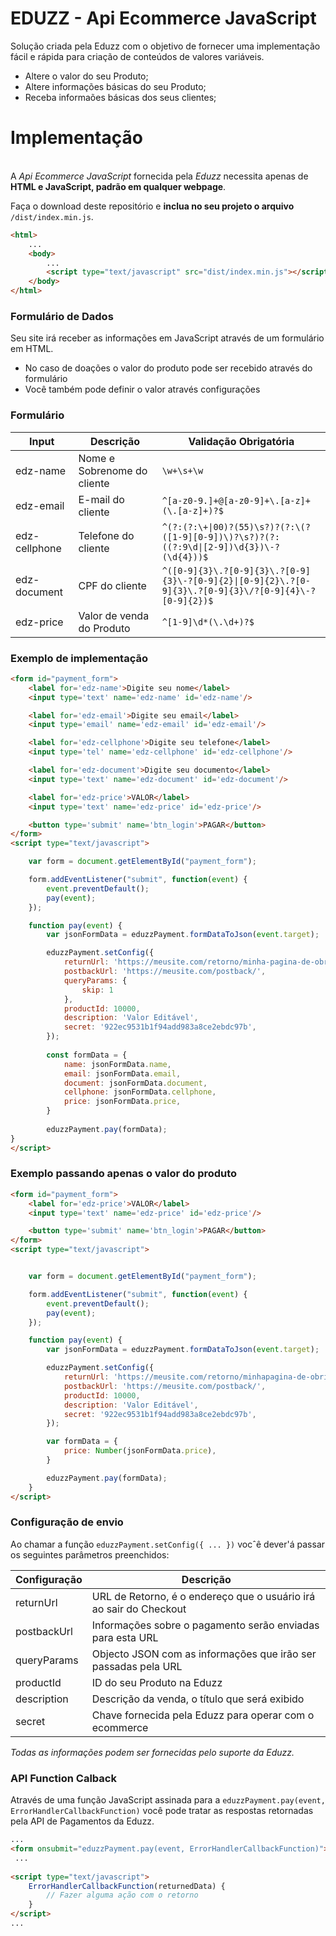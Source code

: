 # EDUZZ - Api Ecommerce JavaScript

Solução criada pela Eduzz com o objetivo de fornecer uma implementação fácil e rápida para criação de conteúdos de valores variáveis.

- Altere o valor do seu Produto;
- Altere informações básicas do seu Produto;
- Receba informaões básicas dos seus clientes;

# Implementação 

\
A *Api Ecommerce JavaScript* fornecida pela *Eduzz* necessita apenas de **HTML e JavaScript, padrão em qualquer webpage**.

Faça o download deste repositório e **inclua no seu projeto o arquivo** `/dist/index.min.js`.

```html
<html>
    ...
    <body>
        ...
        <script type="text/javascript" src="dist/index.min.js"></script>
    </body>
</html>
```

### Formulário de Dados
Seu site irá receber as informações em JavaScript através de um formulário em HTML.

- No caso de doações o valor do produto pode ser recebido através do formulário
- Você também pode definir o valor através configurações 

### Formulário

| Input | Descrição | Validação Obrigatória |
| ------ | ------ | ------ |
| edz-name |Nome e Sobrenome do cliente | ```\w+\s+\w``` |
| edz-email | E-mail do cliente | ```^[a-z0-9.]+@[a-z0-9]+\.[a-z]+(\.[a-z]+)?$``` |
| edz-cellphone | Telefone do cliente |```^(?:(?:\+\|00)?(55)\s?)?(?:\(?([1-9][0-9])\)?\s?)?(?:((?:9\d\|[2-9])\d{3})\-?(\d{4}))$``` | 
| edz-document | CPF do cliente | ```^([0-9]{3}\.?[0-9]{3}\.?[0-9]{3}\-?[0-9]{2}\|[0-9]{2}\.?[0-9]{3}\.?[0-9]{3}\/?[0-9]{4}\-?[0-9]{2})$``` |
| edz-price | Valor de venda do Produto | ```^[1-9]\d*(\.\d+)?$``` |

### Exemplo de implementação

```html
<form id="payment_form">
    <label for='edz-name'>Digite seu nome</label>
    <input type='text' name='edz-name' id='edz-name'/>

    <label for='edz-email'>Digite seu email</label>
    <input type='email' name='edz-email' id='edz-email'/>

    <label for='edz-cellphone'>Digite seu telefone</label>
    <input type='tel' name='edz-cellphone' id='edz-cellphone'/>

    <label for='edz-document'>Digite seu documento</label>
    <input type='text' name='edz-document' id='edz-document'/>

    <label for='edz-price'>VALOR</label>
    <input type='text' name='edz-price' id='edz-price'/>

    <button type='submit' name='btn_login'>PAGAR</button>
</form>
<script type="text/javascript">

    var form = document.getElementById("payment_form");

    form.addEventListener("submit", function(event) {
        event.preventDefault();
        pay(event);
    });

    function pay(event) {
        var jsonFormData = eduzzPayment.formDataToJson(event.target);

        eduzzPayment.setConfig({
            returnUrl: 'https://meusite.com/retorno/minha-pagina-de-obrigado/',
            postbackUrl: 'https://meusite.com/postback/',
            queryParams: {
                skip: 1
            },
            productId: 10000,
            description: 'Valor Editável',
            secret: '922ec9531b1f94add983a8ce2ebdc97b',
        });
    
        const formData = {
            name: jsonFormData.name,
            email: jsonFormData.email,
            document: jsonFormData.document,
            cellphone: jsonFormData.cellphone,
            price: jsonFormData.price,
        }
  
        eduzzPayment.pay(formData);
}
</script>
```

### Exemplo passando apenas o valor do produto

```html
<form id="payment_form">
    <label for='edz-price'>VALOR</label>
    <input type='text' name='edz-price' id='edz-price'/>

    <button type='submit' name='btn_login'>PAGAR</button>
</form>
<script type="text/javascript">


    var form = document.getElementById("payment_form");

    form.addEventListener("submit", function(event) {
        event.preventDefault();
        pay(event);
    });

    function pay(event) {
        var jsonFormData = eduzzPayment.formDataToJson(event.target);

        eduzzPayment.setConfig({
            returnUrl: 'https://meusite.com/retorno/minhapagina-de-obrigado/',
            postbackUrl: 'https://meusite.com/postback/',
            productId: 10000, 
            description: 'Valor Editável',
            secret: '922ec9531b1f94add983a8ce2ebdc97b',
        });

        var formData = {
            price: Number(jsonFormData.price),
        }

        eduzzPayment.pay(formData);
    }
</script>
```

### Configuração de envio

Ao chamar a função `eduzzPayment.setConfig({ ... })` vocˆê dever'á passar os seguintes parâmetros preenchidos:

| Configuração | Descrição |
| ------ | ------ |
| returnUrl | URL de Retorno, é o endereço que o usuário irá ao sair do Checkout |
| postbackUrl | Informações sobre o pagamento serão enviadas para esta URL |
| queryParams | Objecto JSON com as informações que irão ser passadas pela URL |
| productId | ID do seu Produto na Eduzz |
| description | Descrição da venda, o título que será exibido |
| secret | Chave fornecida pela Eduzz para operar com o ecommerce |

*Todas as informações podem ser fornecidas pelo suporte da Eduzz.*

### API Function Calback

Através de uma função JavaScript assinada para a `eduzzPayment.pay(event, ErrorHandlerCallbackFunction)` você pode tratar as respostas retornadas pela API de Pagamentos da Eduzz.
```html
...
<form onsubmit="eduzzPayment.pay(event, ErrorHandlerCallbackFunction)">
 ...
 
<script type="text/javascript">
    ErrorHandlerCallbackFunction(returnedData) {
        // Fazer alguma ação com o retorno 
    }
</script>
...
```
